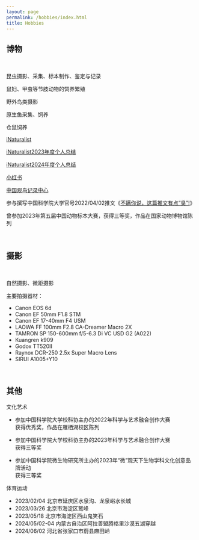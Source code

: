 ```yaml
---
layout: page
permalink: /hobbies/index.html
title: Hobbies
---
```


## 博物

<br>

昆虫摄影、采集、标本制作、鉴定与记录

鼠妇、甲虫等节肢动物的饲养繁殖

野外鸟类摄影

原生鱼采集、饲养

仓鼠饲养

[iNaturalist](https://www.inaturalist.org/people/6364475)

[iNaturalist2023年度个人总结](https://www.inaturalist.org/stats/2023/guanmushan)

[iNaturalist2024年度个人总结](https://www.inaturalist.org/stats/2024/guanmushan)

[小红书](https://www.xiaohongshu.com/user/profile/63f389a4000000001001ce80?xhsshare=CopyLink&appuid=63f389a4000000001001ce80&apptime=1684507060)

[中国观鸟记录中心](http://www.birdreport.cn/member/index.html)

参与撰写中国科学院大学官号2022/04/02推文《[不瞒你说，这篇推文有点“臭”!](https://mp.weixin.qq.com/s/WrZ61y_5FgXF3VJMmBb7Kw)》

曾参加2023年第五届中国动物标本大赛，获得三等奖，作品在国家动物博物馆陈列

<br>


## 摄影

<br>

自然摄影、微距摄影

主要拍摄器材：<br>

- Canon EOS 6d
- Canon EF 50mm F1.8 STM
- Canon EF 17-40mm F4 USM
- LAOWA FF 100mm F2.8 CA-Dreamer Macro 2X
- TAMRON SP 150-600mm f/5-6.3 Di VC USD G2 (A022)
- Kuangren k909
- Godox TT520II
- Raynox DCR-250 2.5x Super Macro Lens
- SIRUI A1005+Y10

<br>

## 其他

文化艺术<br>

- 参加中国科学院大学校科协主办的2022年科学与艺术融合创作大赛<br>获得优秀奖，作品在雁栖湖校区陈列

- 参加中国科学院大学校科协主办的2023年科学与艺术融合创作大赛<br>获得三等奖

- 参加中国科学院微生物研究所主办的2023年“微”观天下生物学科文化创意品牌活动<br>获得三等奖


体育运动<br>

- 2023/02/04 北京市延庆区水泉沟、龙泉峪水长城
- 2023/03/26 北京市海淀区鹫峰
- 2023/05/18 北京市海淀区西山鬼笑石
- 2024/05/02-04 内蒙古自治区阿拉善盟腾格里沙漠五湖穿越
- 2024/06/02 河北省张家口市蔚县麻田岭
